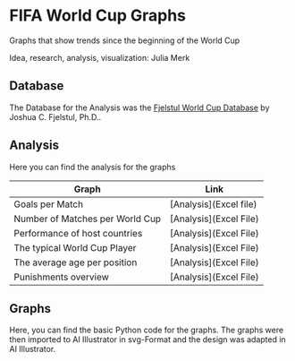 # FIFA World Cup Graphs
Graphs that show trends since the beginning of the World Cup

Idea, research, analysis, visualization: Julia Merk

## Database

The Database for the Analysis was the [Fjelstul World Cup Database](https://github.com/jfjelstul/worldcup) by Joshua C. Fjelstul, Ph.D..

## Analysis

Here you can find the analysis for the graphs

| **Graph** | **Link** |
| --- | --- |
| Goals per Match|  [Analysis](Excel file) |
| Number of Matches per World Cup | [Analysis](Excel File) |
| Performance of host countries | [Analysis](Excel File) |
| The typical World Cup Player | [Analysis](Excel File) |
| The average age per position | [Analysis](Excel File) |
| Punishments overview | [Analysis](Excel File) |

## Graphs

Here, you can find the basic Python code for the graphs. The graphs were then imported to AI Illustrator in svg-Format and the design was adapted in AI Illustrator. 
